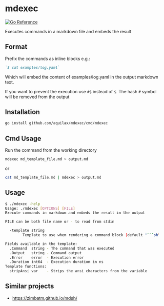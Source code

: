 # mdexec

[![Go Reference](https://pkg.go.dev/badge/github.com/aquilax/mdexec.svg)](https://pkg.go.dev/github.com/aquilax/mdexec)

Executes commands in a markdown file and embeds the result

## Format

Prefix the commands as inline blocks e.g.:

```markdown
`$ cat examples/log.yaml`
```

Which will embed the content of examples/log.yaml in the output markdown text.

If you want to prevent the execution use `#$` instead of `$`.
The hash `#` symbol will be removed from the output

## Installation

```sh
go install github.com/aquilax/mdexec/cmd/mdexec
```

## Cmd Usage

Run the command from the working directory

```sh
mdexec md_template_file.md > output.md
```

or

```sh
cat md_template_file.md | mdexec > output.md
```

## Usage

```sh
$ ./mdexec -help
Usage: ./mdexec [OPTIONS] [FILE]
Execute commands in markdown and embeds the result in the output

FILE can be both file name or - to read from stdin

  -template string
    	Template to use when rendering a command block (default "```sh\n$ {{ .Command }}\n{{ stripAnsi .Output }}\n```\n")

Fields available in the template:
  .Command  string - The command that was executed
  .Output   string - Command output
  .Error    error  - Execution error
  .Duration int64  - Execution duration in ns
Template functions:
  stripAnsi var    - Strips the ansi characters from the variable

```

## Similar projects

* https://zimbatm.github.io/mdsh/
